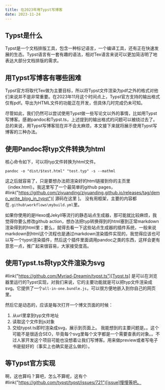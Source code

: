 ```yaml
---
title: 在2023年用Typst写博客
date: 2023-11-24
---
```


## Typst是什么
Typst是一个文档排版工具，包含一种标记语言，一个编译工具，还有正在快速发展的生态。Typst语言有一套有趣的语法，相对Tex语言来说可以更加简洁明了地表达大部分文档排版的需求。

## 用Typst写博客有哪些困难
Typst官方将取代Tex做为主要目标，所以将Typst文件渲染为pdf之外的格式对他们来说并不是非常重要。在2023年11月这个时间点上，Typst官方支持的输出格式仅有pdf。导出为HTML文件的功能正在开发，但具体几时完成仍未可知。

尽管如此，我们仍然可以尝试使用Typst做一些写论文以外的事情，比如用Typst写博客。感谢pandoc和Typst.ts，上述提到的输出格式的问题可以被绕过去了。总的来说，用Typst写博客现在并不会太麻烦，本文接下来就将展示使用Typst写博客的三种办法。

## 使用Pandoc将typ文件转换为html
核心命令如下，可以将typ文件转换为html文件。
```shell
pandoc -o "dist/$test.html" "test.typ" -s --mathml
```
这之后就容易了，只是要想办法把渲染好的html链接到你的主页里（index.html）。我这里写了一个最简单的github pages，#link("https://github.com/ziyuanding/ziyuanding.github.io/releases/tag/demo_write_blog_in_typst")[
  源码在这里
]。
没有用框架，主要的内容都在`.github\workflows\mybuild.yml`里。

如果你使用的是Hexo或Jekyll等流行的静态站点生成器，那可能就比较麻烦，我觉得你要么修改github action，想办法把typ转换得到的html塞到正常markdown渲染得到的html里；要么，就得去看一下这些站点生成器的插件系统，一般来说markdown到html这个流程也是通过markdown渲染插件实现的，我觉得应该也可以写一个typst渲染插件，然后这个插件里面调用pandoc之类的东西，这样会更有意思一点，推广起来很容易，大家接受度高。

## 使用Typst.ts将typ文件渲染为svg
#link("https://github.com/Myriad-Dreamin/typst.ts")[Typst.ts] 是可以在浏览器里运行的Typst实现，对我们来说，它的主要功能就是可以把typ文件渲染成svg。它提供了一个`all-in-one.bundle.js`，可以很方便地嵌入到你自己的网页里。

然后它是动态的，应该是每次打开一个博文页面的时候：
1. 从url里拿到typ文件地址
2. 读取这个文件到js对象
3. 交给typst.ts即时渲染成svg，展示到页面上。
我能想到的主要问题是。。这个可能不是很适合SEO，毕竟每个svg里每个文字都是一个需要查表的对象。。不过人家开发这个项目可能也没想着让我们写博客。用来做preview或者写电子书是挺好的（事实上也确实是这么做的）。

## 等Typst官方实现
啊，这也算吗？算吧，怎么不算呢，这有个#link("https://github.com/typst/typst/issues/721")[issue]慢慢等吧。